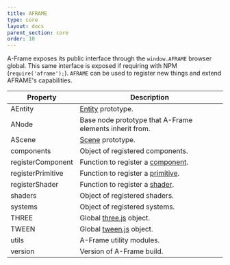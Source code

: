 ```yaml
---
title: AFRAME
type: core
layout: docs
parent_section: core
order: 10
---
```


A-Frame exposes its public interface through the `window.AFRAME` browser global. This same interface is exposed if requiring with NPM (`require('aframe');`). `AFRAME` can be used to register new things and extend AFRAME's capabilities.

| Property          | Description                                             |
| ----------        | -------------                                           |
| AEntity           | [Entity][entity] prototype.                             |
| ANode             | Base node prototype that A-Frame elements inherit from. |
| AScene            | [Scene][scene] prototype.                               |
| components        | Object of registered components.                        |
| registerComponent | Function to register a [component][component].          |
| registerPrimitive | Function to register a [primitive][primitive].          |
| registerShader    | Function to register a [shader][shader].                |
| shaders           | Object of registered shaders.                           |
| systems           | Object of registered systems.                           |
| THREE             | Global [three.js][three.js] object.                     |
| TWEEN             | Global [tween.js][tween.js] object.                     |
| utils             | A-Frame utility modules.                                |
| version           | Version of A-Frame build.                               |

[component]: ./component.md
[entity]: ./entity.md
[primitive]: ../primitives/index.md
[scene]: ./scene.md
[shader]: ./shaders.md
[three.js]: http://threejs.org
[tween.js]: https://github.com/tweenjs/tween.js
